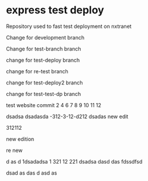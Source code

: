 # express test deploy
Repository used to fast test deployment on nxtranet

Change for development branch

Change for test-branch branch

change for test-deploy branch


change for re-test branch

change for test-deploy2 branch

change for test-test-dp branch

test website commit 2 4 6 7 8 9 10 11 12
 
dsadsa
dsadasda
-312-3-12-d212
dsadas
new edit

312112

new edition

re new

d
as
d
1dsadadsa
1
321
12
221
dsadsa
dasd
das
fdssdfsd



dsad
as
das
d
asd
as